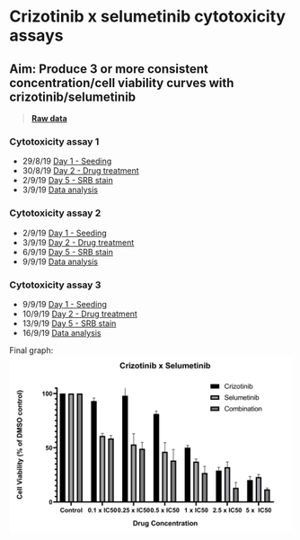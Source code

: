 # Crizotinib x selumetinib cytotoxicity assays
## Aim: Produce 3 or more consistent concentration/cell viability curves with crizotinib/selumetinib

>**[Raw data](../Raw_SRB_data/O3_crizotinib_selumetinib)**


### Cytotoxicity assay 1


* 29/8/19 [Day 1 - Seeding](../Daily_lab_book/LB_19-08-29.md)
* 30/8/19 [Day 2 - Drug treatment](../Daily_lab_book/LB_19-08-30.md)
* 2/9/19 [Day 5 - SRB stain](../Daily_lab_book/LB_19-09-02.md)
* 3/9/19 [Data analysis](../Daily_lab_book/LB_19-09-03.md)



### Cytotoxicity assay 2

* 2/9/19 [Day 1 - Seeding](../Daily_lab_book/LB_19-09-02.md)
* 3/9/19 [Day 2 - Drug treatment](../Daily_lab_book/LB_19-09-03.md)
* 6/9/19 [Day 5 - SRB stain](../Daily_lab_book/LB_19-09-03.md)
* 9/9/19 [Data analysis](../Daily_lab_book/LB_19-09-09.md)

### Cytotoxicity assay 3

* 9/9/19 [Day 1 - Seeding](../Daily_lab_book/LB_19-09-09.md)
* 10/9/19 [Day 2 - Drug treatment](../Daily_lab_book/LB_19-09-10.md)
* 13/9/19 [Day 5 - SRB stain](../Daily_lab_book/LB_19-09-13.md)
* 16/9/19 [Data analysis](../Daily_lab_book/LB_19-09-16.md)

Final graph:
![](../Daily_lab_book/Figure_cache/Criz_sel_combination.jpg)
